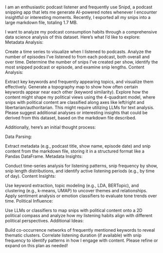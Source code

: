 <context> I am an enthusiastic podcast listener and frequently use Snipd, a podcast snipping app that lets me generate AI-powered notes whenever I encounter insightful or interesting moments. Recently, I exported all my snips into a large markdown file, totaling 1.7 MB. </context> 

<task> I want to analyze my podcast consumption habits through a comprehensive data science analysis of this dataset. Here’s what I’d like to explore:
Metadata Analysis:

Create a time series to visualize when I listened to podcasts.
Analyze the number of episodes I’ve listened to from each podcast, both overall and over time.
Determine the number of snips I’ve created per show, identify the most snipped podcast or episode, and examine snip lengths.
Content Analysis:

Extract key keywords and frequently appearing topics, and visualize them effectively.
Generate a topography map to show how often certain keywords appear near each other (keyword similarity).
Explore how the content might shape my political views using the 4-quadrant model, where snips with political content are classified along axes like left/right and libertarian/authoritarian. This might require utilizing LLMs for text analysis.
Please suggest additional analyses or interesting insights that could be derived from this dataset, based on the markdown file described.

Additionally, here’s an initial thought process:

Data Parsing:

Extract metadata (e.g., podcast title, show name, episode date) and snip content from the markdown file, storing it in a structured format like a Pandas DataFrame.
Metadata Insights:

Conduct time-series analysis for listening patterns, snip frequency by show, snip length distributions, and identify active listening periods (e.g., by time of day).
Content Insights:

Use keyword extraction, topic modeling (e.g., LDA, BERTopic), and clustering (e.g., k-means, UMAP) to uncover themes and relationships.
Apply sentiment analysis or emotion classifiers to evaluate tone trends over time.
Political Influence:

Use LLMs or classifiers to map snips with political content onto a 2D political compass and analyze how my listening habits align with different political perspectives.
Additional Ideas:

Build co-occurrence networks of frequently mentioned keywords to reveal thematic clusters.
Correlate listening duration (if available) with snip frequency to identify patterns in how I engage with content.
Please refine or expand on this plan as needed!
</task>